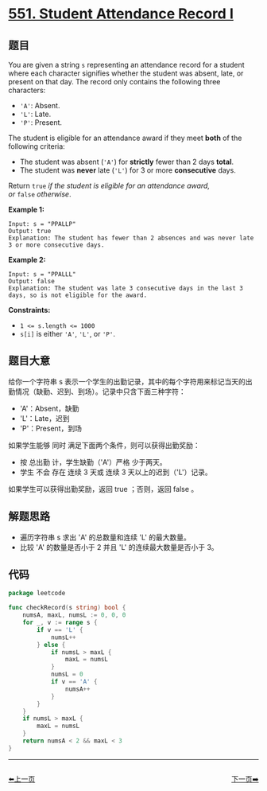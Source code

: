# [551. Student Attendance Record I](https://leetcode.com/problems/student-attendance-record-i/)

## 题目

You are given a string `s` representing an attendance record for a student where each character signifies whether the student was absent, late, or present on that day. The record only contains the following three characters:

- `'A'`: Absent.
- `'L'`: Late.
- `'P'`: Present.

The student is eligible for an attendance award if they meet **both** of the following criteria:

- The student was absent (`'A'`) for **strictly** fewer than 2 days **total**.
- The student was **never** late (`'L'`) for 3 or more **consecutive** days.

Return `true` *if the student is eligible for an attendance award, or* `false` *otherwise*.

**Example 1:**

```
Input: s = "PPALLP"
Output: true
Explanation: The student has fewer than 2 absences and was never late 3 or more consecutive days.

```

**Example 2:**

```
Input: s = "PPALLL"
Output: false
Explanation: The student was late 3 consecutive days in the last 3 days, so is not eligible for the award.

```

**Constraints:**

- `1 <= s.length <= 1000`
- `s[i]` is either `'A'`, `'L'`, or `'P'`.

## 题目大意

给你一个字符串 s 表示一个学生的出勤记录，其中的每个字符用来标记当天的出勤情况（缺勤、迟到、到场）。记录中只含下面三种字符：

- 'A'：Absent，缺勤
- 'L'：Late，迟到
- 'P'：Present，到场

如果学生能够 同时 满足下面两个条件，则可以获得出勤奖励：

- 按 总出勤 计，学生缺勤（'A'）严格 少于两天。
- 学生 不会 存在 连续 3 天或 连续 3 天以上的迟到（'L'）记录。

如果学生可以获得出勤奖励，返回 true ；否则，返回 false 。

## 解题思路

- 遍历字符串 s 求出 'A' 的总数量和连续 'L' 的最大数量。
- 比较 'A' 的数量是否小于 2 并且 'L' 的连续最大数量是否小于 3。

## 代码

```go
package leetcode

func checkRecord(s string) bool {
	numsA, maxL, numsL := 0, 0, 0
	for _, v := range s {
		if v == 'L' {
			numsL++
		} else {
			if numsL > maxL {
				maxL = numsL
			}
			numsL = 0
			if v == 'A' {
				numsA++
			}
		}
	}
	if numsL > maxL {
		maxL = numsL
	}
	return numsA < 2 && maxL < 3
}
```


----------------------------------------------
<div style="display: flex;justify-content: space-between;align-items: center;">
<p><a href="https://books.halfrost.com/leetcode/ChapterFour/0500~0599/0547.Number-of-Provinces/">⬅️上一页</a></p>
<p><a href="https://books.halfrost.com/leetcode/ChapterFour/0500~0599/0554.Brick-Wall/">下一页➡️</a></p>
</div>
